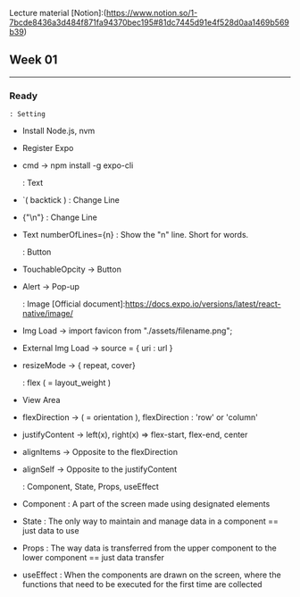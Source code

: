 Lecture material [Notion]:(https://www.notion.so/1-7bcde8436a3d484f871fa94370bec195#81dc7445d91e4f528d0aa1469b569b39)

## Week 01

---

### Ready

    : Setting

- Install Node.js, nvm

- Register Expo

- cmd -> npm install -g expo-cli

  : Text

- `( backtick ) : Change Line

- {"\n"} : Change Line

- Text numberOfLines={n} : Show the "n" line. Short for words.

  : Button

- TouchableOpcity -> Button

- Alert -> Pop-up

  : Image [Official document]:https://docs.expo.io/versions/latest/react-native/image/

- Img Load -> import favicon from "./assets/filename.png";

- External Img Load -> source = { uri : url }

- resizeMode -> { repeat, cover}

  : flex ( = layout_weight )

- View Area

- flexDirection -> ( = orientation ), flexDirection : 'row' or 'column'

- justifyContent -> left(x), right(x) => flex-start, flex-end, center

- alignItems -> Opposite to the flexDirection

- alignSelf -> Opposite to the justifyContent

  : Component, State, Props, useEffect

- Component : A part of the screen made using designated elements

- State : The only way to maintain and manage data in a component == just data to use

- Props : The way data is transferred from the upper component to the lower component == just data transfer

- useEffect : When the components are drawn on the screen, where the functions that need to be executed for the first time are collected
